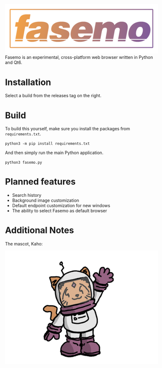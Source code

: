 ![Fasemo](graphics/logo01.png)
Fasemo is an experimental, cross-platform web browser written in Python and Qt6.

# Installation
Select a build from the releases tag on the right.

# Build
To build this yourself, make sure you install the packages from `requirements.txt`.

`python3 -m pip install requirements.txt`

And then simply run the main Python application.

`python3 fasemo.py`

# Planned features

- Search history
- Background image customization
- Default endpoint customization for new windows
- The ability to select Fasemo as default browser

# Additional Notes

The mascot, Kaho:

![Kaho](graphics/kaho01.png)
